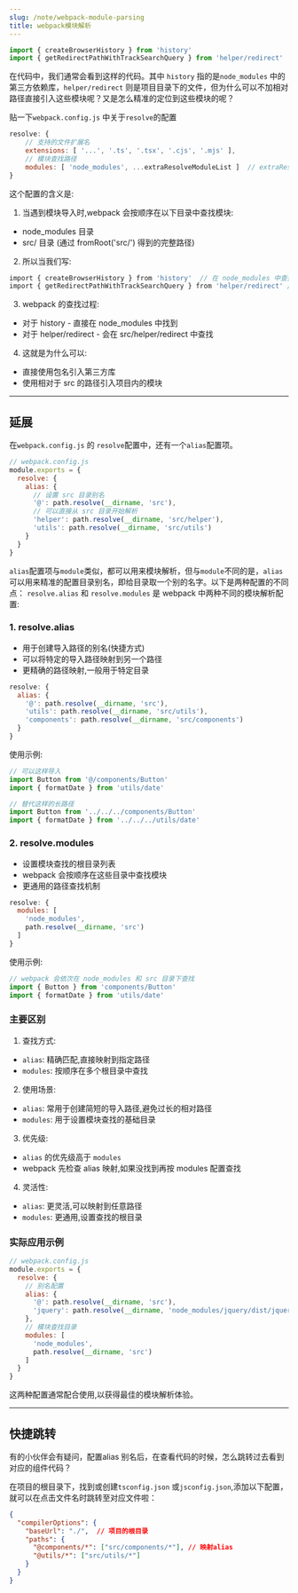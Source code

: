 ```yaml
---
slug: /note/webpack-module-parsing
title: webpack模块解析
---
```


```js
import { createBrowserHistory } from 'history'
import { getRedirectPathWithTrackSearchQuery } from 'helper/redirect'
```

在代码中，我们通常会看到这样的代码。其中 `history` 指的是`node_modules` 中的第三方依赖库，`helper/redirect` 则是项目目录下的文件，但为什么可以不加相对路径直接引入这些模块呢？又是怎么精准的定位到这些模块的呢？

贴一下`webpack.config.js` 中关于`resolve`的配置
```js
resolve: {
    // 支持的文件扩展名
    extensions: [ '...', '.ts', '.tsx', '.cjs', '.mjs' ],
    // 模块查找路径
    modules: [ 'node_modules', ...extraResolveModuleList ]  // extraResolveModuleList = [fromRoot('src/')]
}
```

这个配置的含义是:
1. 当遇到模块导入时,webpack 会按顺序在以下目录中查找模块:
- node_modules 目录
- src/ 目录 (通过 fromRoot('src/') 得到的完整路径)

2. 所以当我们写:
```js
import { createBrowserHistory } from 'history'  // 在 node_modules 中查找
import { getRedirectPathWithTrackSearchQuery } from 'helper/redirect' // 在 src/helper 中查找
```

3. webpack 的查找过程:
- 对于 history - 直接在 node_modules 中找到
- 对于 helper/redirect - 会在 src/helper/redirect 中查找

4. 这就是为什么可以:
- 直接使用包名引入第三方库
- 使用相对于 src 的路径引入项目内的模块

---
## 延展

在`webpack.config.js` 的 `resolve`配置中，还有一个`alias`配置项。

```js
// webpack.config.js
module.exports = {
  resolve: {
    alias: {
      // 设置 src 目录别名
      '@': path.resolve(__dirname, 'src'),
      // 可以直接从 src 目录开始解析
      'helper': path.resolve(__dirname, 'src/helper'),
      'utils': path.resolve(__dirname, 'src/utils')
    }
  }
}
```

`alias`配置项与`module`类似，都可以用来模块解析，但与`module`不同的是，`alias`可以用来精准的配置目录别名，即给目录取一个别的名字。以下是两种配置的不同点：
`resolve.alias` 和 `resolve.modules` 是 webpack 中两种不同的模块解析配置:
### 1. resolve.alias
- 用于创建导入路径的别名(快捷方式)
- 可以将特定的导入路径映射到另一个路径
- 更精确的路径映射,一般用于特定目录

```javascript
resolve: {
  alias: {
    '@': path.resolve(__dirname, 'src'),
    'utils': path.resolve(__dirname, 'src/utils'),
    'components': path.resolve(__dirname, 'src/components')
  }
}
```

使用示例:
```javascript
// 可以这样导入
import Button from '@/components/Button'
import { formatDate } from 'utils/date'

// 替代这样的长路径
import Button from '../../../components/Button'
import { formatDate } from '../../../utils/date'
```

### 2. resolve.modules 
- 设置模块查找的根目录列表
- webpack 会按顺序在这些目录中查找模块
- 更通用的路径查找机制

```javascript
resolve: {
  modules: [
    'node_modules',
    path.resolve(__dirname, 'src')
  ]
}
```

使用示例:
```javascript
// webpack 会依次在 node_modules 和 src 目录下查找
import { Button } from 'components/Button'
import { formatDate } from 'utils/date'
```

### 主要区别

1. 查找方式:
- `alias`: 精确匹配,直接映射到指定路径
- `modules`: 按顺序在多个根目录中查找

2. 使用场景:
- `alias`: 常用于创建简短的导入路径,避免过长的相对路径
- `modules`: 用于设置模块查找的基础目录

3. 优先级:
- `alias` 的优先级高于 `modules`
- webpack 先检查 alias 映射,如果没找到再按 modules 配置查找

4. 灵活性:
- `alias`: 更灵活,可以映射到任意路径
- `modules`: 更通用,设置查找的根目录

### 实际应用示例

```javascript
// webpack.config.js
module.exports = {
  resolve: {
    // 别名配置
    alias: {
      '@': path.resolve(__dirname, 'src'),
      'jquery': path.resolve(__dirname, 'node_modules/jquery/dist/jquery.min.js')
    },
    // 模块查找目录
    modules: [
      'node_modules',
      path.resolve(__dirname, 'src')
    ]
  }
}
```

这两种配置通常配合使用,以获得最佳的模块解析体验。

---
## 快捷跳转
有的小伙伴会有疑问，配置alias 别名后，在查看代码的时候，怎么跳转过去看到对应的组件代码？

在项目的根目录下，找到或创建`tsconfig.json` 或`jsconfig.json`,添加以下配置，就可以在点击文件名时跳转至对应文件啦：
```json
{
  "compilerOptions": {
    "baseUrl": "./",  // 项目的根目录
    "paths": {
      "@components/*": ["src/components/*"], // 映射alias
      "@utils/*": ["src/utils/*"]
    }
  }
}
```
